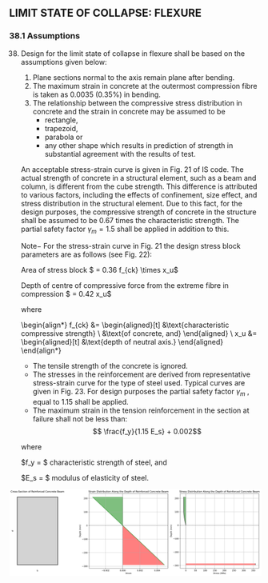 ## LIMIT STATE OF COLLAPSE: FLEXURE
### 38.1 Assumptions

38. Design for the limit state of collapse in flexure shall
be based on the assumptions given below:

    1. Plane sections normal to the axis remain plane after bending.
    1. The maximum strain in concrete at the outermost compression fibre is taken as 0.0035 (0.35%) in bending.
    1.  The relationship between the compressive stress distribution in concrete and the strain in concrete may be assumed to be
        - rectangle,
        - trapezoid,
        - parabola or
        - any other shape which results in prediction of strength in substantial agreement with the results of test.
    
    An acceptable stress-strain curve is given in Fig. 21 of IS code. The actual strength of concrete in a structural element, such as a beam and column, is different from the cube strength. This difference is attributed to various factors, including the effects of confinement, size effect, and stress distribution in the structural element. Due to this fact, for the design purposes, the compressive strength of concrete in the structure shall be assumed to be 0.67 times the characteristic strength. The partial safety factor $\gamma_m = 1.5$ shall be applied in addition to this.

    Note$-$ For the stress-strain curve in Fig. 21 the design stress block parameters are as follows (see Fig. 22):
    
    Area of stress block $ = 0.36 f_{ck} \times x_u$
    
    Depth of centre of compressive force from the extreme fibre in compression $ = 0.42 x_u$

    where

    \begin{align*}
    f_{ck} &= \begin{aligned}[t] 
                    &\text{characteristic compressive strength} \\
                    &\text{of concrete, and}
               \end{aligned} \\
    x_u &= \begin{aligned}[t] 
                    &\text{depth of neutral axis.}
               \end{aligned}
    \end{align*}

    - The tensile strength of the concrete is ignored.
    - The stresses in the reinforcement are derived from representative stress-strain curve for the type of steel used. Typical curves are given in Fig. 23. For design purposes the partial safety factor $\gamma_m$ , equal to 1.15 shall be applied.
    - The maximum strain in the tension reinforcement in the section at failure shall not be less than: $$ \frac{f_y}{1.15 E_s} + 0.002$$

    where

    $f_y = $ characteristic strength of steel, and

    $E_s = $ modulus of elasticity of steel.

    
![svg](BeamStrainStress.svg)
    
